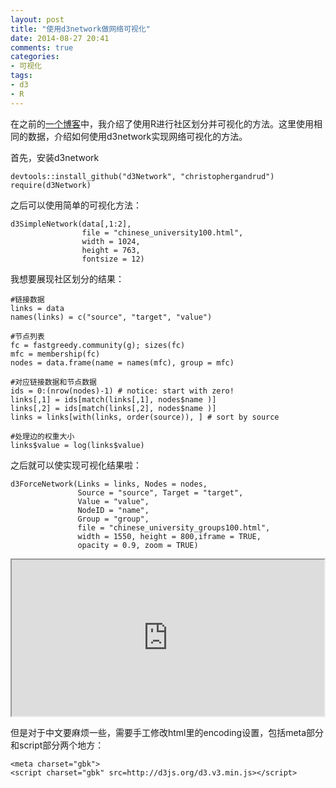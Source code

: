 ```yaml
---
layout: post
title: "使用d3network做网络可视化"
date: 2014-08-27 20:41
comments: true
categories: 
- 可视化
tags:
- d3
- R
---
```


在之前的[一个博客](http://chengjun.github.io/2014/07/visualize-it/)中，我介绍了使用R进行社区划分并可视化的方法。这里使用相同的数据，介绍如何使用d3network实现网络可视化的方法。

首先，安装d3network

    devtools::install_github("d3Network", "christophergandrud")
    require(d3Network)

之后可以使用简单的可视化方法：

    d3SimpleNetwork(data[,1:2],
                    file = "chinese_university100.html",
                    width = 1024,
                    height = 763,
                    fontsize = 12)


我想要展现社区划分的结果：

    #链接数据
    links = data
    names(links) = c("source", "target", "value")
    
    #节点列表
    fc = fastgreedy.community(g); sizes(fc)
    mfc = membership(fc)
    nodes = data.frame(name = names(mfc), group = mfc)
    
    #对应链接数据和节点数据
    ids = 0:(nrow(nodes)-1) # notice: start with zero!
    links[,1] = ids[match(links[,1], nodes$name )]
    links[,2] = ids[match(links[,2], nodes$name )]
    links = links[with(links, order(source)), ] # sort by source
    
    #处理边的权重大小
    links$value = log(links$value) 

之后就可以使实现可视化结果啦：

    d3ForceNetwork(Links = links, Nodes = nodes,
                   Source = "source", Target = "target",
                   Value = "value", 
                   NodeID = "name",
                   Group = "group", 
                   file = "chinese_university_groups100.html",
                   width = 1550, height = 800,iframe = TRUE,
                   opacity = 0.9, zoom = TRUE)



<iframe src='http://chengjun.github.io/vis/chinese_university_groups100.html' scrolling="no" width="500" height="250"></iframe>


但是对于中文要麻烦一些，需要手工修改html里的encoding设置，包括meta部分和script部分两个地方：

    <meta charset="gbk">
    <script charset="gbk" src=http://d3js.org/d3.v3.min.js></script>
